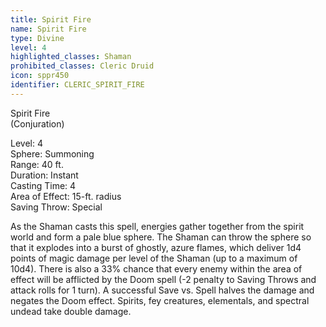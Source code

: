 ```yaml
---
title: Spirit Fire
name: Spirit Fire
type: Divine
level: 4
highlighted_classes: Shaman
prohibited_classes: Cleric Druid
icon: sppr450
identifier: CLERIC_SPIRIT_FIRE
---
```

Spirit Fire  
(Conjuration)  
  
Level: 4  
Sphere: Summoning  
Range: 40 ft.   
Duration: Instant   
Casting Time: 4  
Area of Effect: 15-ft. radius   
Saving Throw: Special  
  
As the Shaman casts this spell, energies gather together from the spirit world and form a pale blue sphere. The Shaman can throw the sphere so that it explodes into a burst of ghostly, azure flames, which deliver 1d4 points of magic damage per level of the Shaman (up to a maximum of 10d4). There is also a 33% chance that every enemy within the area of effect will be afflicted by the Doom spell (-2 penalty to Saving Throws and attack rolls for 1 turn). A successful Save vs. Spell halves the damage and negates the Doom effect. Spirits, fey creatures, elementals, and spectral undead take double damage.  
